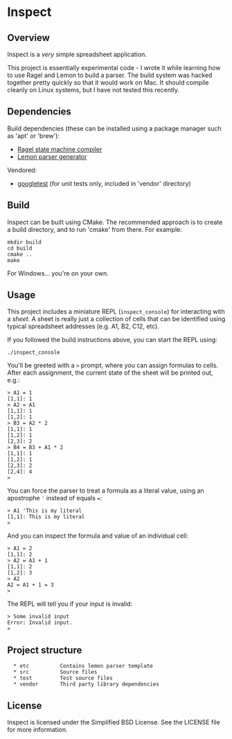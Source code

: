 # Inspect

## Overview

Inspect is a _very_ simple spreadsheet application.

This project is essentially experimental code - I wrote it while learning how to use Ragel and Lemon to build a parser. The build system was hacked together pretty quickly so that it would work on Mac. It should compile cleanly on Linux systems, but I have not tested this recently.

## Dependencies

Build dependencies (these can be installed using a package manager such as 'apt' or 'brew'):

- [Ragel state machine compiler](http://www.complang.org/ragel/)
- [Lemon parser generator](https://www.sqlite.org/lemon.html)

Vendored:

- [googletest](https://code.google.com/p/googletest/) (for unit tests only, included in 'vendor' directory)

## Build

Inspect can be built using CMake. The recommended approach is to create a build directory, and to run 'cmake' from there. For example:

    mkdir build
    cd build
    cmake ..
    make

For Windows... you're on your own.

## Usage

This project includes a miniature REPL (`inspect_console`) for interacting with a _sheet_. A sheet is really just a collection of cells that can be identified using typical spreadsheet addresses (e.g. A1, B2, C12, etc).

If you followed the build instructions above, you can start the REPL using:

    ./inspect_console

You'll be greeted with a `>` prompt, where you can assign formulas to cells. After each assignment, the current state of the sheet will be printed out, e.g.:

    > A1 = 1
    [1,1]: 1
    > A2 = A1
    [1,1]: 1
    [1,2]: 1
    > B3 = A2 * 2
    [1,1]: 1
    [1,2]: 1
    [2,3]: 2
    > B4 = B3 + A1 * 2
    [1,1]: 1
    [1,2]: 1
    [2,3]: 2
    [2,4]: 4
    >

You can force the parser to treat a formula as a literal value, using an apostrophe `'` instead of equals `=`:

    > A1 'This is my literal
    [1,1]: This is my literal
    >

And you can inspect the formula and value of an individual cell:

    > A1 = 2
    [1,1]: 2
    > A2 = A1 + 1
    [1,1]: 2
    [1,2]: 3
    > A2
    A2 = A1 + 1 = 3
    >

The REPL will tell you if your input is invalid:

    > Some invalid input
    Error: Invalid input.
    >

## Project structure

      * etc          Contains lemon parser template
      * src          Source files
      * test         Test source files
      * vendor       Third party library dependencies

## License

Inspect is licensed under the Simplified BSD License. See the LICENSE file for more information.
